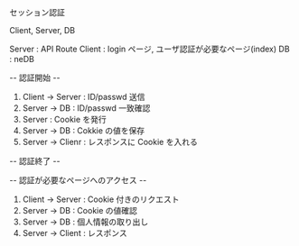 セッション認証

Client, Server, DB

Server : API Route
Client : login ページ, ユーザ認証が必要なページ(index)
DB : neDB

-- 認証開始 --

1. Client -> Server : ID/passwd 送信
2. Server -> DB : ID/passwd 一致確認
3. Server : Cookie を発行
4. Server -> DB : Cokkie の値を保存
5. Server -> Clienr : レスポンスに Cookie を入れる

-- 認証終了 --

-- 認証が必要なページへのアクセス --

1. Client -> Server : Cookie 付きのリクエスト
2. Server -> DB : Cookie の値確認
3. Server -> DB : 個人情報の取り出し
4. Server -> Client : レスポンス
